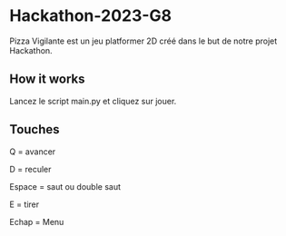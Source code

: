 
# Hackathon-2023-G8

Pizza Vigilante est un jeu platformer 2D créé dans le but de notre projet Hackathon.



## How it works

Lancez le script main.py et cliquez sur jouer.

## Touches

Q = avancer

D = reculer

Espace = saut ou double saut

E = tirer

Echap = Menu
